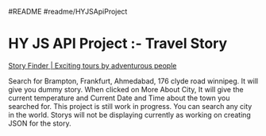 #README #readme/HYJSApiProject

# HY JS API Project :- Travel Story

[Story Finder | Exciting tours by adventurous people](https://devpatelwebdeveloper.github.io/HYJS-Api-Project/)

Search for Brampton, Frankfurt, Ahmedabad, 176 clyde road winnipeg. It will give you dummy story. When clicked on More About City, It will give the current temperature and Current Date and Time about the town you searched for. This project is still work in progress. You can search any city in the world. Storys will not be displaying currently as working on creating JSON for the story.
